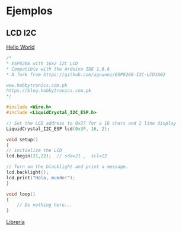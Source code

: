 # Ejemplos

## LCD I2C

[Hello World](https://github.com/javacasm/ArduinoAvanzadoMotril/blob/master/codigo/LCDHelloWorld/LCDHelloWorld.ino)

```C++
/*
* ESP8266 with 16x2 I2C LCD
* Compatible with the Arduino IDE 1.6.6
* A fork from https://github.com/agnunez/ESP8266-I2C-LCD1602

www.hobbytronics.com.pk
https://blog.hobbytronics.com.pk
*/

#include <Wire.h>
#include <LiquidCrystal_I2C_ESP.h>

// Set the LCD address to 0x27 for a 16 chars and 2 line display
LiquidCrystal_I2C_ESP lcd(0x3F, 16, 2);

void setup()
{
// initialize the LCD
lcd.begin(21,22);  // sda=21 ,  scl=22

// Turn on the blacklight and print a message.
lcd.backlight();
lcd.print("Hola, mundo!");
}

void loop()
{
    // Do nothing here...
}
```

[Librería](https://github.com/javacasm/ArduinoAvanzadoMotril/blob/master/codigo/ESP8266-I2C-LCD1602.zip)
